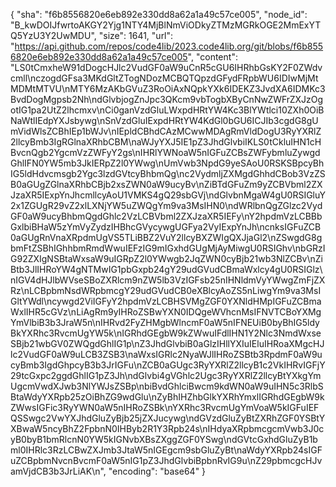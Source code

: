 {
  "sha": "f6b8556820e6eb892e330dd8a62a1a49c57ce005",
  "node_id": "B_kwDOIJfwrtoAKGY2Yjg1NTY4MjBlNmViODkyZTMzMGRkOGE2MmExYTQ5YzU3Y2UwMDU",
  "size": 1641,
  "url": "https://api.github.com/repos/code4lib/2023.code4lib.org/git/blobs/f6b8556820e6eb892e330dd8a62a1a49c57ce005",
  "content": "LS0tCmxheW91dDogcHJlc2VudGF0aW9uCnR5cGU6IHRhbGsKY2F0ZWdvcmll\nczogdGFsa3MKdGltZTogNDozMCBQTQpzdGFydFRpbWU6IDIwMjMtMDMtMTVU\nMTY6MzAKbGVuZ3RoOiAxNQpkYXk6IDEKZ3JvdXA6IDMKc3BvdDogMgpsb2Nh\ndGlvbjogZnJpc3QKcm9vbTogbXByCnNwZWFrZXJzOgotIG1pa2UtZ2lhcmxv\nCi0ganVzdGluLWxpdHRtYW4Kc3BlYWtlci10ZXh0OiBNaWtlIEdpYXJsbywg\nSnVzdGluIExpdHRtYW4KdGl0bGU6ICJIb3cgdG8gUmVidWlsZCBhIEp1bWJv\nIEpldCBhdCAzMCwwMDAgRmVldDogU3RyYXRlZ2llcyBmb3IgRGlnaXRhbCBM\naWJyYXJ5IE1pZ3JhdGlvbiIKLS0tCkluIHN1cHBvcnQgb2YgcmVzZWFyY2gs\nIHRlYWNoaW5nIGFuZCBsZWFybmluZywgdGhlIFN0YW5mb3JkIERpZ2l0YWwg\nUmVwb3NpdG9yeSAoU0RSKSBpcyBhIG5ldHdvcmsgb2Ygc3lzdGVtcyBhbmQg\nc2VydmljZXMgdGhhdCBob3VzZSB0aGUgZGlnaXRhbCBjb2xsZWN0aW9ucyBv\nZiBTdGFuZm9yZCBVbml2ZXJzaXR5IExpYnJhcmllcyAoU1VMKS4gQ29sbGVj\ndGlvbnMgaW4gU0RSIGluY2x1ZGUgR29vZ2xlLXNjYW5uZWQgYm9va3MsIHN0\ndWRlbnQgZGlzc2VydGF0aW9ucyBhbmQgdGhlc2VzLCBVbml2ZXJzaXR5IEFy\nY2hpdmVzLCBBbGxlbiBHaW5zYmVyZydzIHBhcGVycywgUGFya2VyIExpYnJh\ncnksIGFuZCB0aGUgRnVnaXRpdmUgVS5TLiBBZ2VuY2llcyBXZWIgQXJjaGl2\nZSwgdG8gbmFtZSBhIGhhbmRmdWwuIEFzIG9mIGxhdGUgMjAyMiwgU0RSIGhv\nbGRzIG92ZXIgNSBtaWxsaW9uIGRpZ2l0YWwgb2JqZWN0cyBjb21wb3NlZCBv\nZiBtb3JlIHRoYW4gNTMwIG1pbGxpb24gY29udGVudCBmaWxlcy4gU0RSIGlz\nIGV4dHJlbWVseSBoZXRlcm9nZW5lb3VzIGFsb25nIHNldmVyYWwgZmFjZXRz\nLCBpbmNsdWRpbmcgY29udGVudCB0eXBlcyAoZS5nLiwgYm9va3MsIGltYWdl\ncywgd2ViIGFyY2hpdmVzLCBHSVMgZGF0YXNldHMpIGFuZCBmaWxlIHR5cGVz\nLiAgRm9yIHRoZSBwYXN0IDQgeWVhcnMsIFNVTCBoYXMgYmVlbiB3b3JraW5n\nIHRvd2FyZHMgbWlncmF0aW5nIFNEUiB0byBhIG5ldyBkYXRhc3RvcmUgYW5k\nIGRhdGEgbW9kZWwuIFdlIHN1Y2Nlc3NmdWxseSBjb21wbGV0ZWQgdGhlIG1p\nZ3JhdGlvbiB0aGlzIHllYXIuIEluIHRoaXMgcHJlc2VudGF0aW9uLCB3ZSB3\naWxsIGRlc2NyaWJlIHRoZSBtb3RpdmF0aW9ucyBmb3IgdGhpcyB3b3JrIGFu\nZCB0aGUgc3RyYXRlZ2llcyB1c2VkIHRvIGFjY29tcGxpc2ggdGhlIG1pZ3Jh\ndGlvbi4gVGhlc2Ugc3RyYXRlZ2llcyBtYXkgYmUgcmVwdXJwb3NlYWJsZSBp\nbiBvdGhlciBwcm9kdWN0aW9uIHN5c3RlbSBtaWdyYXRpb25zOiBhZG9wdGlu\nZyBhIHZhbGlkYXRhYmxlIGRhdGEgbW9kZWwsIGFic3RyYWN0aW5nIHRoZSBk\nYXRhc3RvcmUgYmVoaW5kIGFuIEFQSSwgc2VwYXJhdGluZyBjb25jZXJucywg\ndGVzdGluZyBtZXRhZGF0YSBtYXBwaW5ncyBhZ2FpbnN0IHByb2R1Y3Rpb24s\nIHdyaXRpbmcgcmVwb3J0cyB0byB1bmRlcnN0YW5kIGNvbXBsZXggZGF0YSwg\ndGVtcGxhdGluZyB1bml0IHRlc3RzLCBwZXJmb3JtaW5nIGEgcm9sbGluZyBt\naWdyYXRpb24sIGFuZCBpbmNvcnBvcmF0aW5nIG1pZ3JhdGlvbiBpbnRvIG9u\nZ29pbmcgcHJvamVjdCB3b3JrLiAK\n",
  "encoding": "base64"
}
